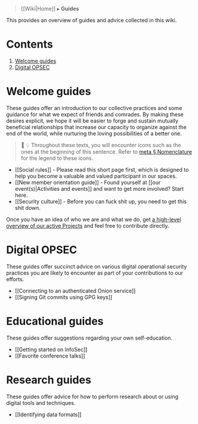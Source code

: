 > [[Wiki|Home]] ▸ **Guides**

This provides an overview of guides and advice collected in this wiki.

# Contents

1. [Welcome guides](#welcome-guides)
1. [Digital OPSEC](#digital-opsec)

# Welcome guides

These guides offer an introduction to our collective practices and some guidance for what we expect of friends and comrades. By making these desires explicit, we hope it will be easier to forge and sustain mutually beneficial relationships that increase our capacity to organize against the end of the world, while nurturing the loving possibilities of a better one.

> 🔰 💡 Throughout these texts, you will encounter icons such as the ones at the beginning of this sentence. Refer to [meta § Nomenclature](https://github.com/AnarchoTechNYC/meta/blob/master/README.md#nomenclature) for the legend to these icons.

* [[Social rules]] - Please read this short page first, which is designed to help you become a valuable and valued participant in our spaces.
* [[New member orientation guide]] - Found yourself at [[our event(s)|Activities and events]] and want to get more involved? Start here.
* [[Security culture]] - Before you can fuck shit up, you need to get this shit down.

Once you have an idea of who we are and what we do, get [a high-level overview of our active Projects](https://github.com/AnarchoTechNYC/meta/projects) and feel free to contribute directly.

# Digital OPSEC

These guides offer succinct advice on various digital operational security practices you are likely to encounter as part of your contributions to our efforts.

* [[Connecting to an authenticated Onion service]]
* [[Signing Git commits using GPG keys]]

# Educational guides

These guides offer suggestions regarding your own self-education.

* [[Getting started on InfoSec]]
* [[Favorite conference talks]]

# Research guides

These guides offer advice for how to perform research about or using digital tools and techniques.

* [[Identifying data formats]]
